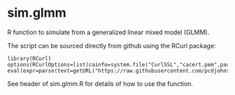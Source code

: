 sim.glmm
========

R function to simulate from a generalized linear mixed model (GLMM).

The script can be sourced directly from github using the RCurl package:

    library(RCurl)
    options(RCurlOptions=list(cainfo=system.file("CurlSSL","cacert.pem",package="RCurl")))
    eval(expr=parse(text=getURL("https://raw.githubusercontent.com/pcdjohnson/sim.glmm/master/sim.glmm.R")))

See header of sim.glmm.R for details of how to use the function.
